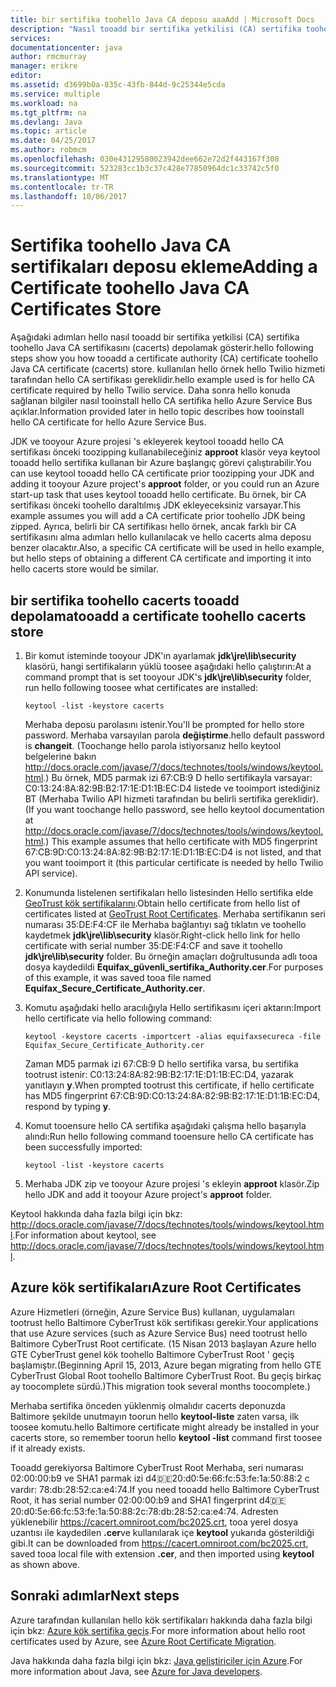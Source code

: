 ```yaml
---
title: bir sertifika toohello Java CA deposu aaaAdd | Microsoft Docs
description: "Nasıl tooadd bir sertifika yetkilisi (CA) sertifika toohello Java CA sertifikasını (cacerts) depolamak Twilio hizmet veya Azure Service Bus için öğrenin."
services: 
documentationcenter: java
author: rmcmurray
manager: erikre
editor: 
ms.assetid: d3699b0a-835c-43fb-844d-9c25344e5cda
ms.service: multiple
ms.workload: na
ms.tgt_pltfrm: na
ms.devlang: Java
ms.topic: article
ms.date: 04/25/2017
ms.author: robmcm
ms.openlocfilehash: 030e43129580023942dee662e72d2f443167f308
ms.sourcegitcommit: 523283cc1b3c37c428e77850964dc1c33742c5f0
ms.translationtype: MT
ms.contentlocale: tr-TR
ms.lasthandoff: 10/06/2017
---
```

# <a name="adding-a-certificate-toohello-java-ca-certificates-store"></a><span data-ttu-id="a24e9-103">Sertifika toohello Java CA sertifikaları deposu ekleme</span><span class="sxs-lookup"><span data-stu-id="a24e9-103">Adding a Certificate toohello Java CA Certificates Store</span></span>
<span data-ttu-id="a24e9-104">Aşağıdaki adımları hello nasıl tooadd bir sertifika yetkilisi (CA) sertifika toohello Java CA sertifikasını (cacerts) depolamak gösterir.</span><span class="sxs-lookup"><span data-stu-id="a24e9-104">hello following steps show you how tooadd a certificate authority (CA) certificate toohello Java CA certificate (cacerts) store.</span></span> <span data-ttu-id="a24e9-105">kullanılan hello örnek hello Twilio hizmeti tarafından hello CA sertifikası gereklidir.</span><span class="sxs-lookup"><span data-stu-id="a24e9-105">hello example used is for hello CA certificate required by hello Twilio service.</span></span> <span data-ttu-id="a24e9-106">Daha sonra hello konuda sağlanan bilgiler nasıl tooinstall hello CA sertifika hello Azure Service Bus açıklar.</span><span class="sxs-lookup"><span data-stu-id="a24e9-106">Information provided later in hello topic describes how tooinstall hello CA certificate for hello Azure Service Bus.</span></span> 

<span data-ttu-id="a24e9-107">JDK ve tooyour Azure projesi 's ekleyerek keytool tooadd hello CA sertifikası önceki toozipping kullanabileceğiniz **approot** klasör veya keytool tooadd hello sertifika kullanan bir Azure başlangıç görevi çalıştırabilir.</span><span class="sxs-lookup"><span data-stu-id="a24e9-107">You can use keytool tooadd hello CA certificate prior toozipping your JDK and adding it tooyour Azure project's **approot** folder, or you could run an Azure start-up task that uses keytool tooadd hello certificate.</span></span> <span data-ttu-id="a24e9-108">Bu örnek, bir CA sertifikası önceki toohello daraltılmış JDK ekleyeceksiniz varsayar.</span><span class="sxs-lookup"><span data-stu-id="a24e9-108">This example assumes you will add a CA certificate prior toohello JDK being zipped.</span></span> <span data-ttu-id="a24e9-109">Ayrıca, belirli bir CA sertifikası hello örnek, ancak farklı bir CA sertifikasını alma adımları hello kullanılacak ve hello cacerts alma deposu benzer olacaktır.</span><span class="sxs-lookup"><span data-stu-id="a24e9-109">Also, a specific CA certificate will be used in hello example, but hello steps of obtaining a different CA certificate and importing it into hello cacerts store would be similar.</span></span>

## <a name="tooadd-a-certificate-toohello-cacerts-store"></a><span data-ttu-id="a24e9-110">bir sertifika toohello cacerts tooadd depolama</span><span class="sxs-lookup"><span data-stu-id="a24e9-110">tooadd a certificate toohello cacerts store</span></span>
1. <span data-ttu-id="a24e9-111">Bir komut isteminde tooyour JDK'ın ayarlamak **jdk\jre\lib\security** klasörü, hangi sertifikaların yüklü toosee aşağıdaki hello çalıştırın:</span><span class="sxs-lookup"><span data-stu-id="a24e9-111">At a command prompt that is set tooyour JDK's **jdk\jre\lib\security** folder, run hello following toosee what certificates are installed:</span></span>
   
    `keytool -list -keystore cacerts`
   
    <span data-ttu-id="a24e9-112">Merhaba deposu parolasını istenir.</span><span class="sxs-lookup"><span data-stu-id="a24e9-112">You'll be prompted for hello store password.</span></span> <span data-ttu-id="a24e9-113">Merhaba varsayılan parola **değiştirme**.</span><span class="sxs-lookup"><span data-stu-id="a24e9-113">hello default password is **changeit**.</span></span> <span data-ttu-id="a24e9-114">(Toochange hello parola istiyorsanız hello keytool belgelerine bakın <http://docs.oracle.com/javase/7/docs/technotes/tools/windows/keytool.html>.) Bu örnek, MD5 parmak izi 67:CB:9 D hello sertifikayla varsayar: C0:13:24:8A:82:9B:B2:17:1E:D1:1B:EC:D4 listede ve tooimport istediğiniz BT (Merhaba Twilio API hizmeti tarafından bu belirli sertifika gereklidir).</span><span class="sxs-lookup"><span data-stu-id="a24e9-114">(If you want toochange hello password, see hello keytool documentation at <http://docs.oracle.com/javase/7/docs/technotes/tools/windows/keytool.html>.) This example assumes that hello certificate with MD5 fingerprint 67:CB:9D:C0:13:24:8A:82:9B:B2:17:1E:D1:1B:EC:D4 is not listed, and that you want tooimport it (this particular certificate is needed by hello Twilio API service).</span></span>
2. <span data-ttu-id="a24e9-115">Konumunda listelenen sertifikaları hello listesinden Hello sertifika elde [GeoTrust kök sertifikalarını](http://www.geotrust.com/resources/root-certificates/).</span><span class="sxs-lookup"><span data-stu-id="a24e9-115">Obtain hello certificate from hello list of certificates listed at [GeoTrust Root Certificates](http://www.geotrust.com/resources/root-certificates/).</span></span> <span data-ttu-id="a24e9-116">Merhaba sertifikanın seri numarası 35:DE:F4:CF ile Merhaba bağlantıyı sağ tıklatın ve toohello kaydetmek **jdk\jre\lib\security** klasör.</span><span class="sxs-lookup"><span data-stu-id="a24e9-116">Right-click hello link for hello certificate with serial number 35:DE:F4:CF and save it toohello **jdk\jre\lib\security** folder.</span></span> <span data-ttu-id="a24e9-117">Bu örneğin amaçları doğrultusunda adlı tooa dosya kaydedildi **Equifax\_güvenli\_sertifika\_Authority.cer**.</span><span class="sxs-lookup"><span data-stu-id="a24e9-117">For purposes of this example, it was saved tooa file named **Equifax\_Secure\_Certificate\_Authority.cer**.</span></span>
3. <span data-ttu-id="a24e9-118">Komutu aşağıdaki hello aracılığıyla Hello sertifikasını içeri aktarın:</span><span class="sxs-lookup"><span data-stu-id="a24e9-118">Import hello certificate via hello following command:</span></span>
   
    `keytool -keystore cacerts -importcert -alias equifaxsecureca -file Equifax_Secure_Certificate_Authority.cer`
   
    <span data-ttu-id="a24e9-119">Zaman MD5 parmak izi 67:CB:9 D hello sertifika varsa, bu sertifika tootrust istenir: C0:13:24:8A:82:9B:B2:17:1E:D1:1B:EC:D4, yazarak yanıtlayın **y**.</span><span class="sxs-lookup"><span data-stu-id="a24e9-119">When prompted tootrust this certificate, if hello certificate has MD5 fingerprint 67:CB:9D:C0:13:24:8A:82:9B:B2:17:1E:D1:1B:EC:D4, respond by typing **y**.</span></span>
4. <span data-ttu-id="a24e9-120">Komut tooensure hello CA sertifika aşağıdaki çalışma hello başarıyla alındı:</span><span class="sxs-lookup"><span data-stu-id="a24e9-120">Run hello following command tooensure hello CA certificate has been successfully imported:</span></span>
   
    `keytool -list -keystore cacerts`
5. <span data-ttu-id="a24e9-121">Merhaba JDK zip ve tooyour Azure projesi 's ekleyin **approot** klasör.</span><span class="sxs-lookup"><span data-stu-id="a24e9-121">Zip hello JDK and add it tooyour Azure project's **approot** folder.</span></span>

<span data-ttu-id="a24e9-122">Keytool hakkında daha fazla bilgi için bkz: <http://docs.oracle.com/javase/7/docs/technotes/tools/windows/keytool.html>.</span><span class="sxs-lookup"><span data-stu-id="a24e9-122">For information about keytool, see <http://docs.oracle.com/javase/7/docs/technotes/tools/windows/keytool.html>.</span></span>

## <a name="azure-root-certificates"></a><span data-ttu-id="a24e9-123">Azure kök sertifikaları</span><span class="sxs-lookup"><span data-stu-id="a24e9-123">Azure Root Certificates</span></span>
<span data-ttu-id="a24e9-124">Azure Hizmetleri (örneğin, Azure Service Bus) kullanan, uygulamaları tootrust hello Baltimore CyberTrust kök sertifikası gerekir.</span><span class="sxs-lookup"><span data-stu-id="a24e9-124">Your applications that use Azure services (such as Azure Service Bus) need tootrust hello Baltimore CyberTrust Root certificate.</span></span> <span data-ttu-id="a24e9-125">(15 Nisan 2013 başlayan Azure hello GTE CyberTrust genel kök toohello Baltimore CyberTrust Root ' geçiş başlamıştır.</span><span class="sxs-lookup"><span data-stu-id="a24e9-125">(Beginning April 15, 2013, Azure began migrating from hello GTE CyberTrust Global Root toohello Baltimore CyberTrust Root.</span></span> <span data-ttu-id="a24e9-126">Bu geçiş birkaç ay toocomplete sürdü.)</span><span class="sxs-lookup"><span data-stu-id="a24e9-126">This migration took several months toocomplete.)</span></span>

<span data-ttu-id="a24e9-127">Merhaba sertifika önceden yüklenmiş olmalıdır cacerts deponuzda Baltimore şekilde unutmayın toorun hello **keytool-liste** zaten varsa, ilk toosee komutu.</span><span class="sxs-lookup"><span data-stu-id="a24e9-127">hello Baltimore certificate might already be installed in your cacerts store, so remember toorun hello **keytool -list** command first toosee if it already exists.</span></span>

<span data-ttu-id="a24e9-128">Tooadd gerekiyorsa Baltimore CyberTrust Root Merhaba, seri numarası 02:00:00:b9 ve SHA1 parmak izi d4:de:20:d0:5e:66:fc:53:fe:1a:50:88:2 c vardır: 78:db:28:52:ca:e4:74.</span><span class="sxs-lookup"><span data-stu-id="a24e9-128">If you need tooadd hello Baltimore CyberTrust Root, it has serial number 02:00:00:b9 and SHA1 fingerprint d4:de:20:d0:5e:66:fc:53:fe:1a:50:88:2c:78:db:28:52:ca:e4:74.</span></span> <span data-ttu-id="a24e9-129">Adresten yüklenebilir <https://cacert.omniroot.com/bc2025.crt>, tooa yerel dosya uzantısı ile kaydedilen **.cer**ve kullanılarak içe **keytool** yukarıda gösterildiği gibi.</span><span class="sxs-lookup"><span data-stu-id="a24e9-129">It can be downloaded from <https://cacert.omniroot.com/bc2025.crt>, saved tooa local file with extension **.cer**, and then imported using **keytool** as shown above.</span></span>

## <a name="next-steps"></a><span data-ttu-id="a24e9-130">Sonraki adımlar</span><span class="sxs-lookup"><span data-stu-id="a24e9-130">Next steps</span></span>
<span data-ttu-id="a24e9-131">Azure tarafından kullanılan hello kök sertifikaları hakkında daha fazla bilgi için bkz: [Azure kök sertifika geçiş](http://blogs.msdn.com/b/windowsazure/archive/2013/03/15/windows-azure-root-certificate-migration.aspx).</span><span class="sxs-lookup"><span data-stu-id="a24e9-131">For more information about hello root certificates used by Azure, see [Azure Root Certificate Migration](http://blogs.msdn.com/b/windowsazure/archive/2013/03/15/windows-azure-root-certificate-migration.aspx).</span></span>

<span data-ttu-id="a24e9-132">Java hakkında daha fazla bilgi için bkz: [Java geliştiriciler için Azure](/java/azure).</span><span class="sxs-lookup"><span data-stu-id="a24e9-132">For more information about Java, see [Azure for Java developers](/java/azure).</span></span>

